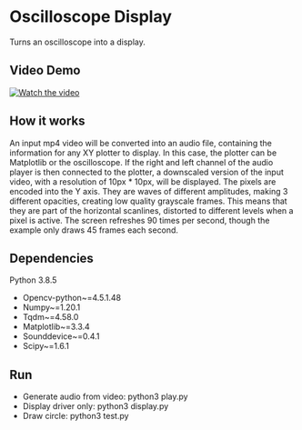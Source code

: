 # Oscilloscope Display
 Turns an oscilloscope into a display.
 
 ## Video Demo
[![Watch the video](https://img.youtube.com/vi/U_4r8LO_1xo/maxresdefault.jpg)](https://youtu.be/U_4r8LO_1xo)

 ## How it works
 An input mp4 video will be converted into an audio file, containing the information for any XY plotter to display. In this case, the plotter can be Matplotlib or the oscilloscope. If the right and left channel of the audio player is then connected to the plotter, a downscaled version of the input video, with a resolution of 10px * 10px, will be displayed. The pixels are encoded into the Y axis. They are waves of different amplitudes, making 3 different opacities, creating low quality grayscale frames. This means that they are part of the horizontal scanlines, distorted to different levels when a pixel is active. The screen refreshes 90 times per second, though the example only draws 45 frames each second.
 
 ## Dependencies
 Python 3.8.5
 * Opencv-python~=4.5.1.48  
 * Numpy~=1.20.1  
 * Tqdm~=4.58.0  
 * Matplotlib~=3.3.4  
 * Sounddevice~=0.4.1  
 * Scipy~=1.6.1  

## Run
 * Generate audio from video: python3 play.py
 * Display driver only: python3 display.py
 * Draw circle: python3 test.py
 
